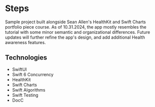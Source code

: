 # Steps
Sample project built alongside Sean Allen's HealthKit and Swift Charts portfolio piece course. As of 10.31.2024, the app mostly resembles the tutorial with some minor semantic and organizational differences. Future updates will further refine the app's design, and add additional Health awareness features.

## Technologies
- SwiftUI
- Swift 6 Concurrency
- HealthKit
- Swift Charts
- Swift Algorithms
- Swift Testing
- DocC


